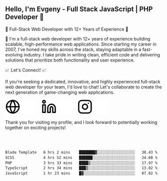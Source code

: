 ## Hello, I'm Evgeny - Full Stack JavaScript | PHP Developer 👋

🚀 Full-Stack Web Developer with 12+ Years of Experience 🚀

👋 I'm a full-stack web developer with 12+ years of experience building scalable, high-performance web applications. Since starting my career in 2007, I've honed my skills across the stack, staying adaptable in a fast-evolving industry. I take pride in writing clean, efficient code and delivering solutions that prioritize both functionality and user experience.

📈 Let's Connect! 📈

If you're seeking a dedicated, innovative, and highly experienced full-stack web developer for your team, I'd love to chat! Let's collaborate to create the next generation of game-changing web applications.

[![website](./img/globe-light.svg)](https://tradiry.com#gh-light-mode-only)
[![website](./img/globe-dark.svg)](https://tradiry.com#gh-dark-mode-only)
&nbsp;&nbsp;
[![website](./img/linkedin-light.svg)](https://www.linkedin.com/in/etulikov#gh-light-mode-only)
[![website](./img/linkedin-dark.svg)](https://www.linkedin.com/in/etulikov#gh-dark-mode-only)
&nbsp;&nbsp;
[![website](./img/instagram-light.svg)](https://www.instagram.com/evgenytulikov/#gh-light-mode-only)
[![website](./img/instagram-dark.svg)](https://www.instagram.com/evgenytulikov/#gh-dark-mode-only)

Thank you for visiting my profile, and I look forward to potentially working together on exciting projects!

<br />
<br />

<!--START_SECTION:waka-->

```txt
Blade Template   6 hrs 2 mins    ███████▓░░░░░░░░░░░░░░░░░   30.43 %
SCSS             4 hrs 52 mins   ██████░░░░░░░░░░░░░░░░░░░   24.60 %
PHP              3 hrs 33 mins   ████▒░░░░░░░░░░░░░░░░░░░░   17.97 %
TypeScript       2 hrs 34 mins   ███▒░░░░░░░░░░░░░░░░░░░░░   13.02 %
JavaScript       1 hr 23 mins    █▓░░░░░░░░░░░░░░░░░░░░░░░   07.02 %
```

<!--END_SECTION:waka-->
